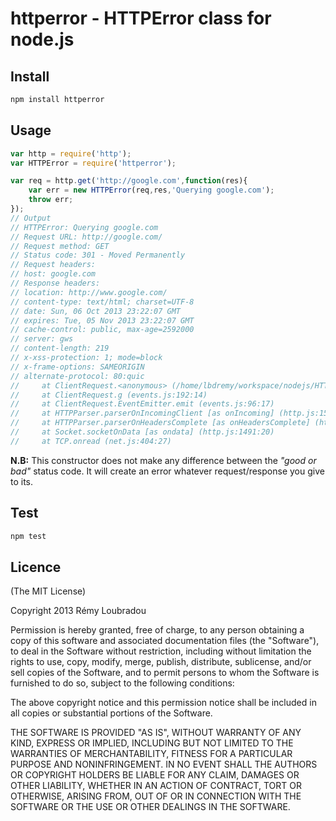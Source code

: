 # httperror - HTTPError class for node.js

## Install

```sh
npm install httperror
```

## Usage

```js
var http = require('http');
var HTTPError = require('httperror');

var req = http.get('http://google.com',function(res){
	var err = new HTTPError(req,res,'Querying google.com');
	throw err;
});
// Output
// HTTPError: Querying google.com
// Request URL: http://google.com/
// Request method: GET
// Status code: 301 - Moved Permanently
// Request headers:
// host: google.com
// Response headers:
// location: http://www.google.com/
// content-type: text/html; charset=UTF-8
// date: Sun, 06 Oct 2013 23:22:07 GMT
// expires: Tue, 05 Nov 2013 23:22:07 GMT
// cache-control: public, max-age=2592000
// server: gws
// content-length: 219
// x-xss-protection: 1; mode=block
// x-frame-options: SAMEORIGIN
// alternate-protocol: 80:quic
//     at ClientRequest.<anonymous> (/home/lbdremy/workspace/nodejs/HTTPError/example/http.js:5:12)
//     at ClientRequest.g (events.js:192:14)
//     at ClientRequest.EventEmitter.emit (events.js:96:17)
//     at HTTPParser.parserOnIncomingClient [as onIncoming] (http.js:1588:7)
//     at HTTPParser.parserOnHeadersComplete [as onHeadersComplete] (http.js:111:23)
//     at Socket.socketOnData [as ondata] (http.js:1491:20)
//     at TCP.onread (net.js:404:27)

```

__N.B:__ This constructor does not make any difference between the _"good or bad"_ status code. It will create an error whatever request/response you give to its.

## Test

```sh
npm test
```

## Licence

(The MIT License)

Copyright 2013 Rémy Loubradou

Permission is hereby granted, free of charge, to any person obtaining a copy
of this software and associated documentation files (the "Software"), to deal
in the Software without restriction, including without limitation the rights
to use, copy, modify, merge, publish, distribute, sublicense, and/or sell
copies of the Software, and to permit persons to whom the Software is
furnished to do so, subject to the following conditions:

The above copyright notice and this permission notice shall be included in
all copies or substantial portions of the Software.

THE SOFTWARE IS PROVIDED "AS IS", WITHOUT WARRANTY OF ANY KIND, EXPRESS OR
IMPLIED, INCLUDING BUT NOT LIMITED TO THE WARRANTIES OF MERCHANTABILITY,
FITNESS FOR A PARTICULAR PURPOSE AND NONINFRINGEMENT. IN NO EVENT SHALL THE
AUTHORS OR COPYRIGHT HOLDERS BE LIABLE FOR ANY CLAIM, DAMAGES OR OTHER
LIABILITY, WHETHER IN AN ACTION OF CONTRACT, TORT OR OTHERWISE, ARISING FROM,
OUT OF OR IN CONNECTION WITH THE SOFTWARE OR THE USE OR OTHER DEALINGS IN
THE SOFTWARE.
